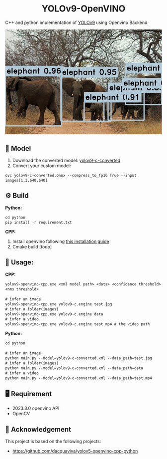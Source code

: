 <h1 align="center"><span>YOLOv9-OpenVINO</span></h1>

C++ and python implementation of [YOLOv9](https://github.com/WongKinYiu/yolov9) using Openvino Backend.

<p align="center" margin: 0 auto;>
  <img src="imgs/result.jpg"/>
</p>

## 🤖 Model

1. Download the converted model: [yolov9-c-converted](https://drive.google.com/file/d/1eBs2zlPmPoa-K2N4enTG3srXmesKQyM9/view?usp=sharing)
2. Convert your custom model:
``` shell
ovc yolov9-c-converted.onnx --compress_to_fp16 True --input images[1,3,640,640]
```

## ⚙️ Build

**Python:**
``` shell
cd python
pip install -r requirement.txt
```

**CPP:**

1. Install openvino following [this installation guide](https://docs.openvino.ai/2023.3/openvino_docs_install_guides_installing_openvino_from_archive_windows.html)
2. Cmake build [todo]

## 🚀 Usage:

**CPP:**
``` shell
yolov9-openvino-cpp.exe <xml model path> <data> <confidence threshold> <nms threshold>

# infer an image
yolov9-openvino-cpp.exe yolov9-c.engine test.jpg 
# infer a folder(images)
yolov9-openvino-cpp.exe yolov9-c.engine data
# infer a video
yolov9-openvino-cpp.exe yolov9-c.engine test.mp4 # the video path
```

**Python:**

``` shell
cd python

# infer an image
python main.py --model=yolov9-c-converted.xml --data_path=test.jpg
# infer a folder(images)
python main.py --model=yolov9-c-converted.xml --data_path=data
# infer a video
python main.py --model=yolov9-c-converted.xml --data_path=test.mp4
```

## 🖥️ Requirement

- 2023.3.0 openvino API
- OpenCV

## 🔗 Acknowledgement
This project is based on the following projects:
- https://github.com/dacquaviva/yolov5-openvino-cpp-python
